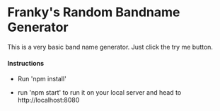 # Franky's Random Bandname Generator

This is a very basic band name generator. Just click the try me button.

#### Instructions

* Run 'npm install'

* run 'npm start' to run it on your local server and head to http://localhost:8080


